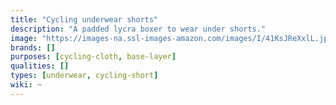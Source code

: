 ```yaml
---
title: "Cycling underwear shorts"
description: "A padded lycra boxer to wear under shorts."
image: "https://images-na.ssl-images-amazon.com/images/I/41KsJReXxlL.jpg"
brands: []
purposes: [cycling-cloth, base-layer]
qualities: []
types: [underwear, cycling-short]
wiki: ~
---
```

